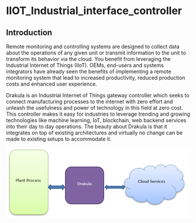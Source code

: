 # IIOT_Industrial_interface_controller

## Introduction

Remote monitoring and controlling systems are designed to collect data about the operations of any given unit or transmit information to the unit to transform its behavior via the cloud. You benefit from leveraging the Industrial Internet of Things (IIoT). OEMs, end-users and systems integrators have already seen the benefits of implementing a remote monitoring system that lead to increased productivity, reduced production costs and enhanced user experience.

Drakula is an Industrial Internet of Things gateway controller which seeks to connect manufacturing processes to the internet with zero effort and unleash the usefulness and power of technology in this field at zero cost. This controller makes it easy for industries to leverage trending and growing technologies like machine learning, IoT, blockchain, web backend services into their day to day operations. The beauty about Drakula is that it integrates on top of existing architectures and virtually no change can be made to existing setups to accommodate it.  

![intro image](https://github.com/Tynashe28/IIOT_Industrial_interface_controller/blob/main/images/1.PNG/)
